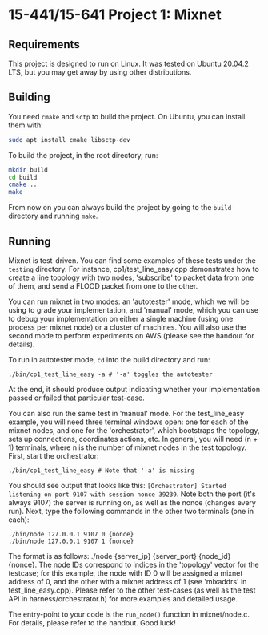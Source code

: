 # 15-441/15-641 Project 1: Mixnet

## Requirements

This project is designed to run on Linux. It was tested on Ubuntu 20.04.2 LTS, but you may get away by using other distributions.

## Building

You need `cmake` and `sctp` to build the project. On Ubuntu, you can install them with:
```bash
sudo apt install cmake libsctp-dev
```

To build the project, in the root directory, run:
```bash
mkdir build
cd build
cmake ..
make
```

From now on you can always build the project by going to the `build` directory and running `make`.

## Running

Mixnet is test-driven. You can find some examples of these tests under the `testing` directory. For instance, cp1/test_line_easy.cpp demonstrates how to create a line topology with two nodes, 'subscribe' to packet data from one of them, and send a FLOOD packet from one to the other.

You can run mixnet in two modes: an 'autotester' mode, which we will be using to grade your implementation, and 'manual' mode, which you can use to debug your implementation on either a single machine (using one process per mixnet node) or a cluster of machines. You will also use the second mode to perform experiments on AWS (please see the handout for details).

To run in autotester mode, `cd` into the build directory and run:
```
./bin/cp1_test_line_easy -a # '-a' toggles the autotester
```
At the end, it should produce output indicating whether your implementation passed or failed that particular test-case.

You can also run the same test in 'manual' mode. For the test_line_easy example, you will need three terminal windows open: one for each of the mixnet nodes, and one for the 'orchestrator', which bootstraps the topology, sets up connections, coordinates actions, etc. In general, you will need (n + 1) terminals, where n is the number of mixnet nodes in the test topology. First, start the orchestrator:
```
./bin/cp1_test_line_easy # Note that '-a' is missing
```

You should see output that looks like this: ```[Orchestrator] Started listening on port 9107 with session nonce 39239```. Note both the port (it's always 9107) the server is running on, as well as the nonce (changes every run). Next, type the following commands in the other two terminals (one in each):
```
./bin/node 127.0.0.1 9107 0 {nonce}
./bin/node 127.0.0.1 9107 1 {nonce}
```
The format is as follows: ./node {server_ip} {server_port} {node_id} {nonce}. The node IDs correspond to indices in the 'topology' vector for the testcase; for this example, the node with ID 0 will be assigned a mixnet address of 0, and the other with a mixnet address of 1 (see 'mixaddrs' in test_line_easy.cpp). Please refer to the other test-cases (as well as the test API in harness/orchestrator.h) for more examples and detailed usage.

The entry-point to your code is the `run_node()` function in mixnet/node.c. For details, please refer to the handout. Good luck!
